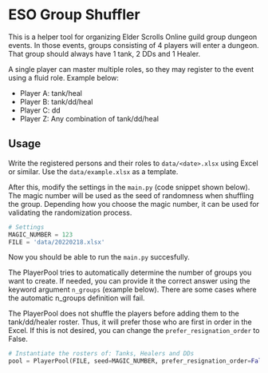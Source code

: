 # ESO Group Shuffler

This is a helper tool for organizing Elder Scrolls Online guild group dungeon events. In those events, groups consisting of 4 players will enter a dungeon. That group should always have 1 tank, 2 DDs and 1 Healer.

A single player can master multiple roles, so they may register to the event using a fluid role. Example below:

* Player A: tank/heal
* Player B: tank/dd/heal
* Player C: dd
* Player Z: Any combination of tank/dd/heal

## Usage
Write the registered persons and their roles to `data/<date>.xlsx` using Excel or similar. Use the `data/example.xlsx` as a template.

After this, modify the settings in the `main.py` (code snippet shown below). The magic number will be used as the seed of randomness when shuffling the group. Depending how you choose the magic number, it can be used for validating the randomization process.
```python
# Settings
MAGIC_NUMBER = 123
FILE = 'data/20220218.xlsx'
```

Now you should be able to run the `main.py` succesfully.

The PlayerPool tries to automatically determine the number of groups you want to create. If needed, you can provide it the correct answer using the keyword argument `n_groups` (example below). There are some cases where the automatic n_groups definition will fail.

The PlayerPool does not shuffle the players before adding them to the tank/dd/healer roster. Thus, it will prefer those who are first in order in the Excel. If this is not desired, you can change the `prefer_resignation_order` to False.

```python
# Instantiate the rosters of: Tanks, Healers and DDs
pool = PlayerPool(FILE, seed=MAGIC_NUMBER, prefer_resignation_order=False, n_groups=2)
```
